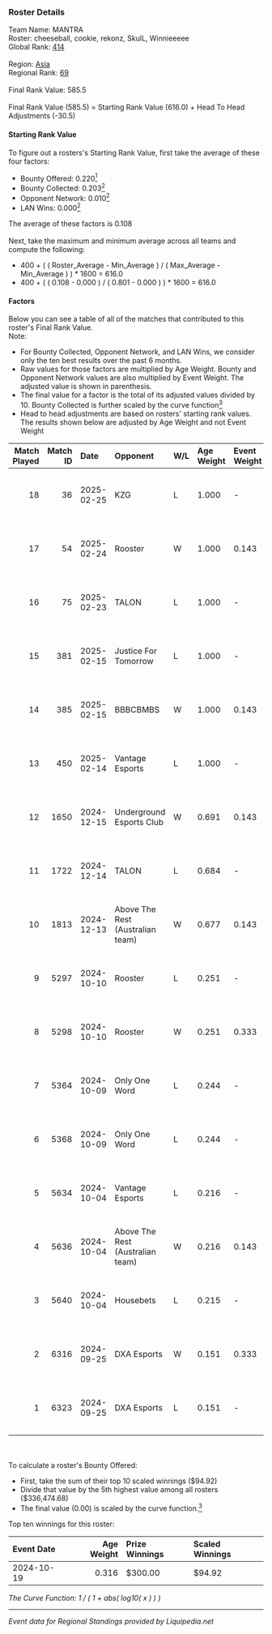 ### Roster Details<br />
Team Name: MANTRA<br />
Roster: cheeseball, cookie, rekonz, SkulL, Winnieeeee<br />
Global Rank: [414](../standings_global.md)<br />
<br />
Region: [Asia]( ../standings_asia.md)<br />
Regional Rank: [69]( ../standings_asia.md)<br />
<br />
Final Rank Value:  585.5<br />
<br />
Final Rank Value (585.5) = Starting Rank Value (616.0) + Head To Head Adjustments (-30.5)<br />

#### Starting Rank Value<br />
To figure out a rosters's Starting Rank Value, first take the average of these four factors:<br />
- Bounty Offered: 0.220[<sup>1</sup>](#table2)
- Bounty Collected: 0.203[<sup>2</sup>](#table1)
- Opponent Network: 0.010[<sup>2</sup>](#table1)
- LAN Wins: 0.000[<sup>2</sup>](#table1)

The average of these factors is 0.108<br />
<br />
Next, take the maximum and minimum average across all teams and compute the following:<br />
- 400 + ( ( Roster_Average - Min_Average ) / ( Max_Average - Min_Average ) ) * 1600 = 616.0
- 400 + ( ( 0.108 - 0.000 ) / ( 0.801 - 0.000 ) ) * 1600 = 616.0


#### Factors<br />
Below you can see a table of all of the matches that contributed to this roster's Final Rank Value.<br />
Note:<br />

- For Bounty Collected, Opponent Network, and LAN Wins, we consider only the ten best results over the past 6 months.
- Raw values for those factors are multiplied by Age Weight. Bounty and Opponent Network values are also multiplied by Event Weight. The adjusted value is shown in parenthesis.
- The final value for a factor is the total of its adjusted values divided by 10. Bounty Collected is further scaled by the curve function[<sup>3</sup>](#curveFunction)
- Head to head adjustments are based on rosters' starting rank values. The results shown below are adjusted by Age Weight and not Event Weight
<span id="table1"></span><br />


| Match Played | Match ID | Date       | Opponent                         | W/L | Age Weight | Event Weight | Bounty Collected | Opponent Network | LAN Wins  | H2H Adj. | Roster                                        |
| -: | -: | :- | :- | :- | :- | :- | :- | :- | :- | -: | :- |
|           18 |       36 | 2025-02-25 | KZG                              | L   | 1.000      | -            | -                | -                | -         |   -14.66 | cheeseball, cookie, rekonz, SkulL, Winnieeeee |
|           17 |       54 | 2025-02-24 | Rooster                          | W   | 1.000      | 0.143        | 0.005 (0.001)    | 0.222 (0.032)    | 0 (0.000) |    19.71 | cheeseball, cookie, rekonz, SkulL, Winnieeeee |
|           16 |       75 | 2025-02-23 | TALON                            | L   | 1.000      | -            | -                | -                | -         |   -14.69 | cheeseball, cookie, rekonz, SkulL, Winnieeeee |
|           15 |      381 | 2025-02-15 | Justice For Tomorrow             | L   | 1.000      | -            | -                | -                | -         |   -12.14 | cheeseball, cookie, rekonz, SkulL, Winnieeeee |
|           14 |      385 | 2025-02-15 | BBBCBMBS                         | W   | 1.000      | 0.143        | 0.000 (0.000)    | 0.093 (0.013)    | 0 (0.000) |     7.84 | cheeseball, cookie, rekonz, SkulL, Winnieeeee |
|           13 |      450 | 2025-02-14 | Vantage Esports                  | L   | 1.000      | -            | -                | -                | -         |   -13.47 | cheeseball, cookie, rekonz, SkulL, Winnieeeee |
|           12 |     1650 | 2024-12-15 | Underground Esports Club         | W   | 0.691      | 0.143        | 0.001 (0.000)    | 0.242 (0.024)    | 0 (0.000) |    11.16 | cheeseball, cookie, rekonz, SkulL, Winnieeeee |
|           11 |     1722 | 2024-12-14 | TALON                            | L   | 0.684      | -            | -                | -                | -         |   -11.14 | cheeseball, cookie, rekonz, SkulL, Winnieeeee |
|           10 |     1813 | 2024-12-13 | Above The Rest (Australian team) | W   | 0.677      | 0.143        | 0.000 (0.000)    | 0.087 (0.008)    | 0 (0.000) |     7.46 | cheeseball, cookie, rekonz, SkulL, Winnieeeee |
|            9 |     5297 | 2024-10-10 | Rooster                          | L   | 0.251      | -            | -                | -                | -         |    -3.29 | cheeseball, cookie, Reapz, rekonz, Winnieeeee |
|            8 |     5298 | 2024-10-10 | Rooster                          | W   | 0.251      | 0.333        | 0.005 (0.000)    | 0.222 (0.019)    | 0 (0.000) |     4.69 | cheeseball, cookie, Reapz, rekonz, Winnieeeee |
|            7 |     5364 | 2024-10-09 | Only One Word                    | L   | 0.244      | -            | -                | -                | -         |    -3.45 | cheeseball, cookie, Reapz, rekonz, Winnieeeee |
|            6 |     5368 | 2024-10-09 | Only One Word                    | L   | 0.244      | -            | -                | -                | -         |    -3.52 | cheeseball, cookie, Reapz, rekonz, Winnieeeee |
|            5 |     5634 | 2024-10-04 | Vantage Esports                  | L   | 0.216      | -            | -                | -                | -         |    -3.06 | cheeseball, cookie, Reapz, rekonz, Winnieeeee |
|            4 |     5636 | 2024-10-04 | Above The Rest (Australian team) | W   | 0.216      | 0.143        | 0.000 (0.000)    | 0.000 (0.000)    | 0 (0.000) |     1.58 | cheeseball, cookie, Reapz, rekonz, Winnieeeee |
|            3 |     5640 | 2024-10-04 | Housebets                        | L   | 0.215      | -            | -                | -                | -         |    -3.32 | cheeseball, cookie, Reapz, rekonz, Winnieeeee |
|            2 |     6316 | 2024-09-25 | DXA Esports                      | W   | 0.151      | 0.333        | 0.000 (0.000)    | 0.028 (0.001)    | 0 (0.000) |     2.29 | cheeseball, cookie, Reapz, rekonz, Winnieeeee |
|            1 |     6323 | 2024-09-25 | DXA Esports                      | L   | 0.151      | -            | -                | -                | -         |    -2.49 | cheeseball, cookie, Reapz, rekonz, Winnieeeee |

<br />
<span id="table2"></span><br />
To calculate a roster's Bounty Offered:<br />

- First, take the sum of their top 10 scaled winnings ($94.92)
- Divide that value by the 5th highest value among all rosters ($336,474.68)
- The final value (0.00) is scaled by the curve function.[<sup>3</sup>](#curveFunction)

Top ten winnings for this roster:<br />

| Event Date | Age Weight | Prize Winnings | Scaled Winnings |
| :- | -: | :- | :- |
| 2024-10-19 |      0.316 | $300.00        | $94.92          |


<span id="curveFunction"></span>_The Curve Function: 1 / ( 1 + abs( log10( x ) ) )_<br />

---
_Event data for Regional Standings provided by Liquipedia.net_<br />
